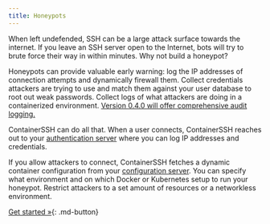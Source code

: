 ```yaml
---
title: Honeypots
---
```


When left undefended, SSH can be a large attack surface towards the internet. If you leave an SSH server open to the Internet, bots will try to brute force their way in within minutes. Why not build a honeypot?

Honeypots can provide valuable early warning: log the IP addresses of connection attempts and dynamically firewall them. Collect credentials attackers are trying to use and match them against your user database to root out weak passwords. Collect logs of what attackers are doing in a containerized environment. [Version 0.4.0 will offer comprehensive audit logging.](../advanced/audit/index.md)

ContainerSSH can do all that. When a user connects, ContainerSSH reaches out to your [authentication server](../getting-started/authserver.md) where you can log IP addresses and credentials.

If you allow attackers to connect, ContainerSSH fetches a dynamic container configuration from your [configuration server](../getting-started/configserver.md). You can specify what environment and on which Docker or Kubernetes setup to run your honeypot. Restrict attackers to a set amount of resources or a networkless environment.

[Get started »](../getting-started/index.md){: .md-button}